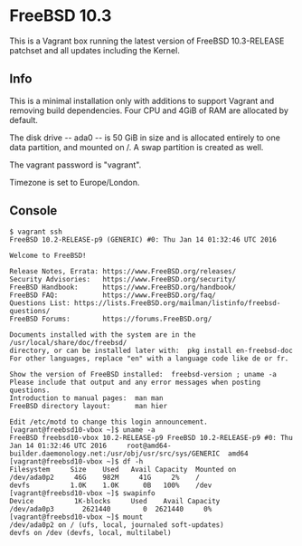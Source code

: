 # FreeBSD 10.3

This is a Vagrant box running the latest version of FreeBSD 10.3-RELEASE
patchset and all updates including the Kernel.

## Info

This is a minimal installation only with additions to support Vagrant 
and removing build dependencies. Four CPU and 4GiB of RAM are allocated 
by default. 

The disk drive -- ada0 -- is 50 GiB in size and is allocated entirely to
one data partition, and mounted on /. A swap partition is created as well.

The vagrant password is "vagrant". 

Timezone is set to Europe/London.

## Console
```
$ vagrant ssh
FreeBSD 10.2-RELEASE-p9 (GENERIC) #0: Thu Jan 14 01:32:46 UTC 2016

Welcome to FreeBSD!

Release Notes, Errata: https://www.FreeBSD.org/releases/
Security Advisories:   https://www.FreeBSD.org/security/
FreeBSD Handbook:      https://www.FreeBSD.org/handbook/
FreeBSD FAQ:           https://www.FreeBSD.org/faq/
Questions List: https://lists.FreeBSD.org/mailman/listinfo/freebsd-questions/
FreeBSD Forums:        https://forums.FreeBSD.org/

Documents installed with the system are in the /usr/local/share/doc/freebsd/
directory, or can be installed later with:  pkg install en-freebsd-doc
For other languages, replace "en" with a language code like de or fr.

Show the version of FreeBSD installed:  freebsd-version ; uname -a
Please include that output and any error messages when posting questions.
Introduction to manual pages:  man man
FreeBSD directory layout:      man hier

Edit /etc/motd to change this login announcement.
[vagrant@freebsd10-vbox ~]$ uname -a
FreeBSD freebsd10-vbox 10.2-RELEASE-p9 FreeBSD 10.2-RELEASE-p9 #0: Thu Jan 14 01:32:46 UTC 2016     root@amd64-builder.daemonology.net:/usr/obj/usr/src/sys/GENERIC  amd64
[vagrant@freebsd10-vbox ~]$ df -h
Filesystem     Size    Used   Avail Capacity  Mounted on
/dev/ada0p2     46G    982M     41G     2%    /
devfs          1.0K    1.0K      0B   100%    /dev
[vagrant@freebsd10-vbox ~]$ swapinfo
Device          1K-blocks     Used    Avail Capacity
/dev/ada0p3       2621440        0  2621440     0%
[vagrant@freebsd10-vbox ~]$ mount
/dev/ada0p2 on / (ufs, local, journaled soft-updates)
devfs on /dev (devfs, local, multilabel)
```

